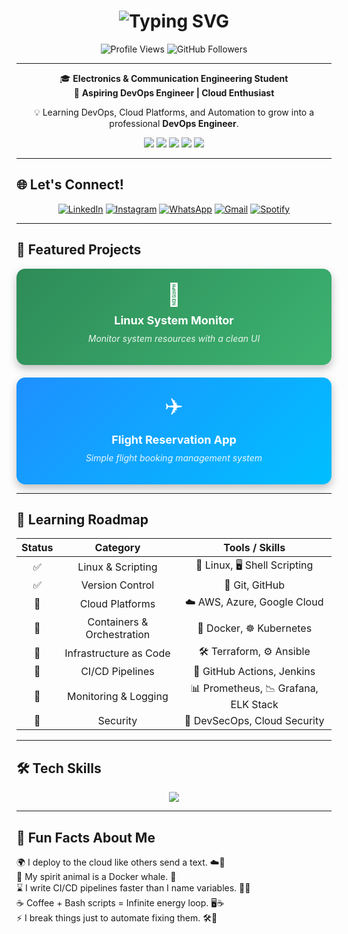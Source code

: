 <h1 align="center"> 
  <img src="https://readme-typing-svg.herokuapp.com?font=Fira+Code&size=28&duration=3000&pause=1000&color=FF6F61&center=true&vCenter=true&width=500&lines=Hi%2C+I'm+Muhammad+Ahmed!+👋;Aspiring+DevOps+Engineer;Cloud+%26+Automation+Enthusiast" alt="Typing SVG" />
</h1>

<p align="center">
  <img src="https://komarev.com/ghpvc/?username=Muhammad-296&style=for-the-badge&color=blueviolet" alt="Profile Views"/>
  <img src="https://img.shields.io/github/followers/Muhammad-296?label=Followers&style=for-the-badge&color=ff69b4" alt="GitHub Followers"/>
</p>

---

<p align="center">
  🎓 <b>Electronics & Communication Engineering Student</b> <br>
  🚀 <b>Aspiring DevOps Engineer | Cloud Enthusiast</b>
</p>

<p align="center">
  💡 Learning DevOps, Cloud Platforms, and Automation to grow into a professional <b>DevOps Engineer</b>.
</p>

<p align="center">
  <!-- Animated Key Badges -->
  <img src="https://img.shields.io/badge/Docker-2496ED?style=for-the-badge&logo=docker&logoColor=white&labelColor=black&color=2496ED"/>
  <img src="https://img.shields.io/badge/Kubernetes-326CE5?style=for-the-badge&logo=kubernetes&logoColor=white&labelColor=black&color=326CE5"/>
  <img src="https://img.shields.io/badge/Terraform-7B42BC?style=for-the-badge&logo=terraform&logoColor=white&labelColor=black&color=7B42BC"/>
  <img src="https://img.shields.io/badge/AWS-FF9900?style=for-the-badge&logo=amazon-aws&logoColor=white&labelColor=black"/>
  <img src="https://img.shields.io/badge/Azure-0089D6?style=for-the-badge&logo=microsoft-azure&logoColor=white&labelColor=black"/>
</p>

---

## 🌐 Let's Connect!  

<div align="center">

[![LinkedIn](https://readmecodegen.vercel.app/api/social-icon?name=linkedin&animation=pulse&size=40&color=0077B5)](https://www.linkedin.com/in/muhammad-abdulhamid/)
[![Instagram](https://readmecodegen.vercel.app/api/social-icon?name=instagram&animation=glow&size=40&color=E4405F)](https://instagram.com/muhammad.ahmed.abdullhamid.29)
[![WhatsApp](https://readmecodegen.vercel.app/api/social-icon?name=whatsapp&animation=shake&size=40&color=25D366)](https://wa.me/201274783955)
[![Gmail](https://readmecodegen.vercel.app/api/social-icon?name=gmail&animation=bounce&size=40&color=D14836)](mailto:muhammad.al.ajami.se@gmail.com)
[![Spotify](https://readmecodegen.vercel.app/api/social-icon?name=spotify&animation=glow&size=40&color=1DB954)](https://open.spotify.com/user/31rnvw4fq3juyp6p3uytu7y2ffbe)

</div>

---

## 🚀 Featured Projects  

<div align="center" style="display: grid; grid-template-columns: repeat(auto-fit, minmax(250px, 1fr)); gap: 20px; max-width: 900px; margin: auto;">

  <!-- Linux System Monitor -->
  <div style="background: linear-gradient(135deg, #2E8B57, #3CB371); border-radius: 14px; padding: 20px; color: white; box-shadow: 0 6px 14px rgba(0,0,0,0.25); text-align: center;">
    <div style="font-size: 35px; margin-bottom: 10px;">🐧</div>
    <a href="https://github.com/Muhammad-296/linux-system-monitor" style="text-decoration: none; color: white; font-size: 18px; font-weight: bold;">
      Linux System Monitor
    </a>
    <p style="font-size: 14px; margin-top: 10px; font-style: italic; opacity: 0.9;">
      Monitor system resources with a clean UI
    </p>
  </div>

  <!-- Flight Reservation App -->
  <div style="background: linear-gradient(135deg, #1E90FF, #00BFFF); border-radius: 14px; padding: 20px; color: white; box-shadow: 0 6px 14px rgba(0,0,0,0.25); text-align: center;">
    <div style="font-size: 35px; margin-bottom: 10px;">✈️</div>
    <a href="https://github.com/Muhammad-296/Flight-Reservation-App" style="text-decoration: none; color: white; font-size: 18px; font-weight: bold;">
      Flight Reservation App
    </a>
    <p style="font-size: 14px; margin-top: 10px; font-style: italic; opacity: 0.9;">
      Simple flight booking management system
    </p>
  </div>

  <!-- Add more projects like this -->
  <!--
  <div style="background: linear-gradient(135deg, #FF6F61, #FF8566); border-radius: 14px; padding: 20px; color: white; box-shadow: 0 6px 14px rgba(0,0,0,0.25); text-align: center;">
    <div style="font-size: 35px; margin-bottom: 10px;">⚡</div>
    <a href="YOUR_REPO_LINK" style="text-decoration: none; color: white; font-size: 18px; font-weight: bold;">
      Project Title
    </a>
    <p style="font-size: 14px; margin-top: 10px; font-style: italic; opacity: 0.9;">
      Short project description
    </p>
  </div>
  -->

</div>

---


## 🌱 Learning Roadmap  

<div align="center">

| Status | Category                   | Tools / Skills                       |
|:------:|:--------------------------:|:------------------------------------:|
| ✅     | Linux & Scripting          | 🐧 Linux, 🖥️ Shell Scripting          |
| ✅     | Version Control            | 🔧 Git, GitHub                        |
| 🚀     | Cloud Platforms            | ☁️ AWS, Azure, Google Cloud           |
| 🚀     | Containers & Orchestration | 🐳 Docker, ☸️ Kubernetes              |
| 🚀     | Infrastructure as Code     | 🛠️ Terraform, ⚙️ Ansible              |
| 🚀     | CI/CD Pipelines            | 🔄 GitHub Actions, Jenkins            |
| 🎯     | Monitoring & Logging       | 📊 Prometheus, 📉 Grafana, ELK Stack  |
| 🎯     | Security                   | 🔐 DevSecOps, Cloud Security          |

</div>

---

## 🛠️ Tech Skills  

<p align="center">
  <img src="https://skillicons.dev/icons?i=python,c,js,html,css,linux,git,docker,kubernetes,terraform,ansible,jenkins,aws,azure,gcp,prometheus,grafana&theme=light&perline=8" />
</p>

---

## 🎉 Fun Facts About Me  

<p align="center">

🌍 I deploy to the cloud like others send a text. ☁️📡  
🐳 My spirit animal is a Docker whale. 🐋  
⌛ I write CI/CD pipelines faster than I name variables. 🔄🤯  
☕ Coffee + Bash scripts = Infinite energy loop. 🖥️☕  
⚡ I break things just to automate fixing them. 🛠️🤖  

</p>

